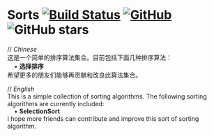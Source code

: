 # Sorts  [![Build Status](https://travis-ci.org/MOHJ0558/Sorts.svg?branch=master)](https://travis-ci.org/MOHJ0558/Sorts) [![GitHub](https://img.shields.io/github/license/mohj0558/sorts.svg?color=brightgreen)](https://github.com/MOHJ0558/Sorts/blob/master/LICENSE) ![GitHub stars](https://img.shields.io/github/stars/mohj0558/sorts.svg?style=social)
// *Chinese*  
这是一个简单的排序算法集合。目前包括下面几种排序算法：  
&nbsp;&nbsp;&nbsp;&nbsp;• **选择排序**  
希望更多的朋友们能够再贡献和改良此算法集合。  

// *English*  
This is a simple collection of sorting algorithms. The following sorting algorithms are currently included:  
&nbsp;&nbsp;&nbsp;&nbsp;• **SelectionSort**  
I hope more friends can contribute and improve this sort of sorting algorithm.  
